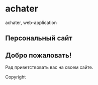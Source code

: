 # achater
achater, web-application
<html>
 <head>
    <link rel="stylesheet" href="https://maxcdn.bootstrapcdn.com/bootstrap/3.3.4/css/bootstrap.min.css">
    <link rel="stylesheet" href="https://maxcdn.bootstrapcdn.com/bootstrap/3.3.4/css/bootstrap-theme.min.css"> 
    <script src="https://maxcdn.bootstrapcdn.com/bootstrap/3.3.4/js/bootstrap.min.js"></script>
 </head> 
 <body>
     <nav class="navbar navbar-dark bg-dark">
        <h1>Персональный сайт</h1>
     </nav>
  <article>
    <h2>Добро пожаловать!</h2>
    <p>Рад приветствовать вас на своем сайте.</p>
  </article>
  <footer>
    Copyright 
  </footer>
 </body> 
</html>